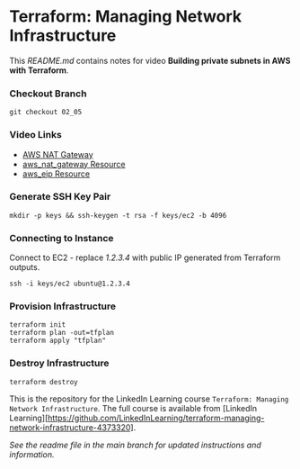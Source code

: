 # Terraform: Managing Network Infrastructure
This _README.md_ contains notes for video **Building private subnets in AWS with Terraform**.

### Checkout Branch
```shell
git checkout 02_05
```

### Video Links
- [AWS NAT Gateway](https://docs.aws.amazon.com/vpc/latest/userguide/vpc-nat-gateway.html)
- [aws_nat_gateway Resource](https://registry.terraform.io/providers/hashicorp/aws/latest/docs/resources/nat_gateway)
- [aws_eip Resource](https://registry.terraform.io/providers/-/aws/latest/docs/resources/eip)

### Generate SSH Key Pair
```shell
mkdir -p keys && ssh-keygen -t rsa -f keys/ec2 -b 4096
```

### Connecting to Instance
Connect to EC2 - replace _1.2.3.4_ with public IP generated from Terraform outputs.
```shell
ssh -i keys/ec2 ubuntu@1.2.3.4
```

### Provision Infrastructure
```hcl
terraform init
terraform plan -out=tfplan
terraform apply "tfplan"
```

### Destroy Infrastructure
```hcl
terraform destroy
```

This is the repository for the LinkedIn Learning course `Terraform: Managing Network Infrastructure`. The full course is available from [LinkedIn Learning][https://github.com/LinkedInLearning/terraform-managing-network-infrastructure-4373320].


_See the readme file in the main branch for updated instructions and information._
